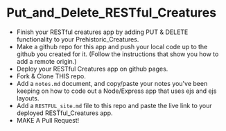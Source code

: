 # Put_and_Delete_RESTful_Creatures

* Finish your RESTful creatures app by adding PUT & DELETE functionality to your Prehistoric_Creatures.
* Make a github repo for this app and push your local code up to the github you created for it. (Follow the instructions that show you how to add a remote origin.)
* Deploy your RESTful Creatures app on github pages.
* Fork & Clone THIS repo.
* Add a `notes.md` document, and copy/paste your notes you've been keeping on how to code out a Node/Express app that uses ejs and ejs layouts.
* Add a `RESTFUL_site.md` file to this repo and paste the live link to your deployed RESTful_Creatures app.
* MAKE A Pull Request!

